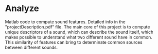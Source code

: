 # Analyze
Matlab code to compute sound features.
Detailed info in the "projectDescription.pdf" file.
The main core of this project is to compute unique descriptors of a sound, which can describe the sound itself, which makes possible to understand what two different sound have in common. This similarity of features can bring to determinate common sources between different sounds. 
